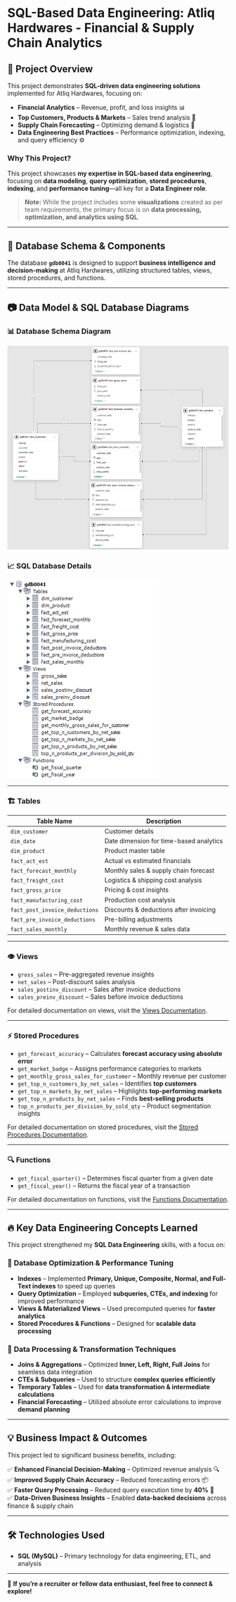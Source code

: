 # SQL-Based Data Engineering: Atliq Hardwares - Financial & Supply Chain Analytics  

## 📌 Project Overview  
This project demonstrates **SQL-driven data engineering solutions** implemented for Atliq Hardwares, focusing on:  
- **Financial Analytics** – Revenue, profit, and loss insights 📊  
- **Top Customers, Products & Markets** – Sales trend analysis 🛒  
- **Supply Chain Forecasting** – Optimizing demand & logistics 🚚  
- **Data Engineering Best Practices** – Performance optimization, indexing, and query efficiency ⚙  

### Why This Project?  
This project showcases **my expertise in SQL-based data engineering**, focusing on **data modeling**, **query optimization**, **stored procedures**, **indexing**, and **performance tuning**—all key for a **Data Engineer role**.  

> **Note:** While the project includes some **visualizations** created as per team requirements, the primary focus is on **data processing, optimization, and analytics using SQL**.  

---

## 📂 Database Schema & Components  

The database **`gdb0041`** is designed to support **business intelligence and decision-making** at Atliq Hardwares, utilizing structured tables, views, stored procedures, and functions.  

---

## 📷 Data Model & SQL Database Diagrams

### 📊 **Database Schema Diagram**  
![Database Schema](https://github.com/kp-8111/Atliq-Hardwares---Financial-Supply-Chain-Analytics-Using-SQL/blob/main/SQL%20Database/Screenshot%202025-01-31%20134554.png)

### 📈 **SQL Database Details**  
![SQL Database Details](https://github.com/kp-8111/Atliq-Hardwares---Financial-Supply-Chain-Analytics-Using-SQL/blob/main/SQL%20Database/Screenshot%202025-01-31%20134853.png)

---

### 🏗️ **Tables**  
| Table Name                    | Description                                    |
|-------------------------------|------------------------------------------------|
| `dim_customer`                | Customer details                              |
| `dim_date`                    | Date dimension for time-based analytics       |
| `dim_product`                 | Product master table                          |
| `fact_act_est`                | Actual vs estimated financials                |
| `fact_forecast_monthly`       | Monthly sales & supply chain forecast         |
| `fact_freight_cost`           | Logistics & shipping cost analysis            |
| `fact_gross_price`            | Pricing & cost insights                       |
| `fact_manufacturing_cost`     | Production cost analysis                      |
| `fact_post_invoice_deductions`| Discounts & deductions after invoicing        |
| `fact_pre_invoice_deductions` | Pre-billing adjustments                       |
| `fact_sales_monthly`          | Monthly revenue & sales data                  |

---

### 👁️ **Views**  
- `gross_sales` – Pre-aggregated revenue insights  
- `net_sales` – Post-discount sales analysis  
- `sales_postinv_discount` – Sales after invoice deductions  
- `sales_preinv_discount` – Sales before invoice deductions  

For detailed documentation on views, visit the [Views Documentation](https://github.com/kp-8111/Atliq-Hardwares---Financial-Supply-Chain-Analytics-Using-SQL/blob/main/Views%20Documentation%20.md).

---

### ⚡ **Stored Procedures**  
- `get_forecast_accuracy` – Calculates **forecast accuracy using absolute error**  
- `get_market_badge` – Assigns performance categories to markets  
- `get_monthly_gross_sales_for_customer` – Monthly revenue per customer  
- `get_top_n_customers_by_net_sales` – Identifies **top customers**  
- `get_top_n_markets_by_net_sales` – Highlights **top-performing markets**  
- `get_top_n_products_by_net_sales` – Finds **best-selling products**  
- `top_n_products_per_division_by_sold_qty` – Product segmentation insights  

For detailed documentation on stored procedures, visit the [Stored Procedures Documentation](https://github.com/kp-8111/Atliq-Hardwares---Financial-Supply-Chain-Analytics-Using-SQL/blob/main/Stored%20Procedures.md).

---

### 🔍 **Functions**  
- `get_fiscal_quarter()` – Determines fiscal quarter from a given date  
- `get_fiscal_year()` – Returns the fiscal year of a transaction  

For detailed documentation on functions, visit the [Functions Documentation](https://github.com/kp-8111/Atliq-Hardwares---Financial-Supply-Chain-Analytics-Using-SQL/blob/main/Functions%20Documentation%20.md).

---

## 🔥 Key Data Engineering Concepts Learned  

This project strengthened my **SQL Data Engineering** skills, with a focus on:  

### 📌 **Database Optimization & Performance Tuning**  
- **Indexes** – Implemented **Primary, Unique, Composite, Normal, and Full-Text indexes** to speed up queries  
- **Query Optimization** – Employed **subqueries, CTEs, and indexing** for improved performance  
- **Views & Materialized Views** – Used precomputed queries for **faster analytics**  
- **Stored Procedures & Functions** – Designed for **scalable data processing**  

### 📌 **Data Processing & Transformation Techniques**  
- **Joins & Aggregations** – Optimized **Inner, Left, Right, Full Joins** for seamless data integration  
- **CTEs & Subqueries** – Used to structure **complex queries efficiently**  
- **Temporary Tables** – Used for **data transformation & intermediate calculations**  
- **Financial Forecasting** – Utilized absolute error calculations to improve **demand planning**  

---

## 💡 Business Impact & Outcomes  

This project led to significant business benefits, including:  

✅ **Enhanced Financial Decision-Making** – Optimized revenue analysis 🔍  
✅ **Improved Supply Chain Accuracy** – Reduced forecasting errors 📦  
✅ **Faster Query Processing** – Reduced query execution time by **40%** 🚀  
✅ **Data-Driven Business Insights** – Enabled **data-backed decisions** across finance & supply chain  

---

## 🛠️ Technologies Used  

- **SQL (MySQL)** – Primary technology for data engineering, ETL, and analysis  

---

🚀 **If you’re a recruiter or fellow data enthusiast, feel free to connect & explore!**
